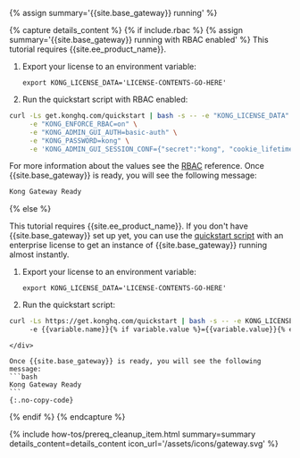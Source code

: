 {% assign summary='{{site.base_gateway}} running' %}

{% capture details_content %}
{% if include.rbac %}
{% assign summary='{{site.base_gateway}} running with RBAC enabled' %}
This tutorial requires {{site.ee_product_name}}.
1. Export your license to an environment variable:

   ```
   export KONG_LICENSE_DATA='LICENSE-CONTENTS-GO-HERE'
   ```

2. Run the quickstart script with RBAC enabled:


   <div  data-test-setup='{ "gateway": "{{page.min_version.gateway}}", "rbac": true }' markdown="1">
```bash
curl -Ls get.konghq.com/quickstart | bash -s -- -e "KONG_LICENSE_DATA" \
     -e "KONG_ENFORCE_RBAC=on" \
     -e "KONG_ADMIN_GUI_AUTH=basic-auth" \
     -e "KONG_PASSWORD=kong" \
     -e 'KONG_ADMIN_GUI_SESSION_CONF={"secret":"kong", "cookie_lifetime":300000, "cookie_renew":200000, "cookie_name":"kong_cookie", "cookie_secure":false, "cookie_samesite": "off"}'
```
   </div>

   For more information about the values see the [RBAC](/gateway/entities/rbac/) reference.
   Once {{site.base_gateway}} is ready, you will see the following message:
   ```bash
   Kong Gateway Ready
   ```

{% else %}

This tutorial requires {{site.ee_product_name}}.
If you don't have {{site.base_gateway}} set up yet, you can use the
[quickstart script](https://get.konghq.com/quickstart) with an enterprise license
to get an instance of {{site.base_gateway}} running almost instantly.

1. Export your license to an environment variable:

    ```
    export KONG_LICENSE_DATA='LICENSE-CONTENTS-GO-HERE'
    ```

2. Run the quickstart script:

   <div  data-test-setup='{ "gateway": "{{page.min_version.gateway}}" }' markdown="1">
```bash
curl -Ls https://get.konghq.com/quickstart | bash -s -- -e KONG_LICENSE_DATA {% if include.env_variables %}\{% endif %}{% for variable in include.env_variables %}
     -e {{variable.name}}{% if variable.value %}={{variable.value}}{% endif %}{% unless forloop.last %} \{% endunless %}{% endfor %}
```
    </div>

    Once {{site.base_gateway}} is ready, you will see the following message:
    ```bash
    Kong Gateway Ready
    ```
    {:.no-copy-code}

{% endif %}
{% endcapture %}


{% include how-tos/prereq_cleanup_item.html summary=summary details_content=details_content icon_url='/assets/icons/gateway.svg' %}